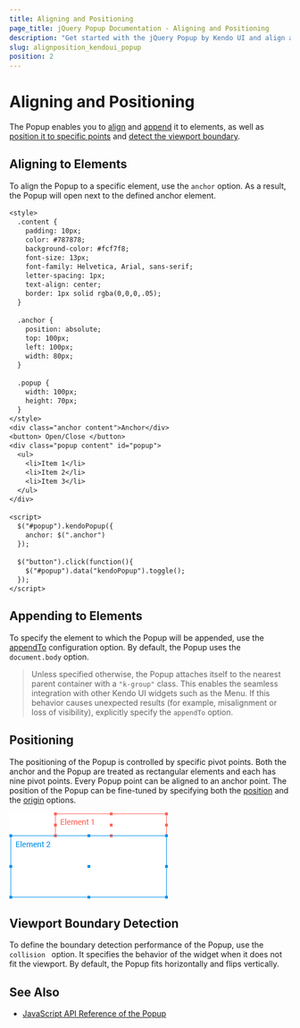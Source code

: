 ```yaml
---
title: Aligning and Positioning
page_title: jQuery Popup Documentation - Aligning and Positioning
description: "Get started with the jQuery Popup by Kendo UI and align and position the widget."
slug: alignposition_kendoui_popup
position: 2
---
```


# Aligning and Positioning

The Popup enables you to [align](#aligning-to-elements) and [append](#appending-to-elements) it to elements, as well as [position it to specific points](#positioning) and [detect the viewport boundary](#viewport-boundary-detection).  

## Aligning to Elements

To align the Popup to a specific element, use the `anchor` option. As a result, the Popup will open next to the defined anchor element.

	<style>
      .content {
        padding: 10px;
        color: #787878;
        background-color: #fcf7f8;
        font-size: 13px;
        font-family: Helvetica, Arial, sans-serif;
        letter-spacing: 1px;
        text-align: center;
        border: 1px solid rgba(0,0,0,.05);
      }

      .anchor {
        position: absolute;
        top: 100px;
        left: 100px;
        width: 80px;
      }

      .popup {
        width: 100px;
        height: 70px;
      }
	</style>
    <div class="anchor content">Anchor</div>
	<button> Open/Close </button>
    <div class="popup content" id="popup">
      <ul>
        <li>Item 1</li>
        <li>Item 2</li>
        <li>Item 3</li>
      </ul>
    </div>

    <script>
      $("#popup").kendoPopup({
        anchor: $(".anchor")
      });

      $("button").click(function(){
      	$("#popup").data("kendoPopup").toggle();
      });
    </script>

## Appending to Elements

To specify the element to which the Popup will be appended, use the [appendTo](/api/javascript/ui/popup/configuration/appendto) configuration option. By default, the Popup uses the `document.body` option.

> Unless specified otherwise, the Popup attaches itself to the nearest parent container with a `"k-group"` class. This enables the seamless integration with other Kendo UI widgets such as the Menu. If this behavior causes unexpected results (for example, misalignment or loss of visibility), explicitly specify the `appendTo` option.

## Positioning

The positioning of the Popup is controlled by specific pivot points. Both the anchor and the Popup are treated as rectangular elements and each has nine pivot points. Every Popup point can be aligned to an anchor point. The position of the Popup can be fine-tuned by specifying both the [position](/api/javascript/ui/popup/configuration/position) and the [origin](/api/javascript/ui/popup/configuration/origin) options.

![Kendo UI for jQuery Popup Right Alignment](../../images/right-align.png)

## Viewport Boundary Detection

To define the boundary detection performance of the Popup, use the `collision ` option. It specifies the behavior of the widget when it does not fit the viewport. By default, the Popup fits horizontally and flips vertically.

## See Also

* [JavaScript API Reference of the Popup](/api/javascript/ui/popup)
